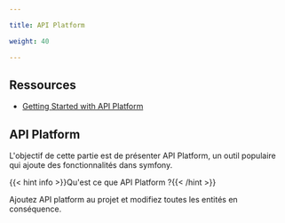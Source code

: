 ```yaml
---

title: API Platform

weight: 40

---
```

## Ressources
- [Getting Started with API Platform](https://api-platform.com/docs/core/getting-started/)


## API Platform
L'objectif de cette partie est de présenter API Platform, un outil populaire qui ajoute des fonctionnalités dans symfony.

{{< hint info >}}Qu'est ce que API Platform ?{{< /hint >}}

Ajoutez API platform au projet et modifiez toutes les entités en conséquence.